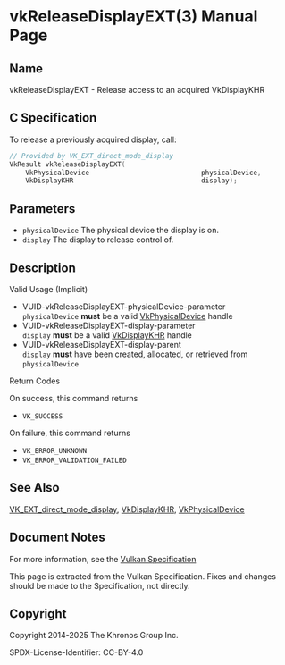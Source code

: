 # vkReleaseDisplayEXT(3) Manual Page

## Name

vkReleaseDisplayEXT - Release access to an acquired VkDisplayKHR



## [](#_c_specification)C Specification

To release a previously acquired display, call:

```c++
// Provided by VK_EXT_direct_mode_display
VkResult vkReleaseDisplayEXT(
    VkPhysicalDevice                            physicalDevice,
    VkDisplayKHR                                display);
```

## [](#_parameters)Parameters

- `physicalDevice` The physical device the display is on.
- `display` The display to release control of.

## [](#_description)Description

Valid Usage (Implicit)

- [](#VUID-vkReleaseDisplayEXT-physicalDevice-parameter)VUID-vkReleaseDisplayEXT-physicalDevice-parameter  
  `physicalDevice` **must** be a valid [VkPhysicalDevice](https://registry.khronos.org/vulkan/specs/latest/man/html/VkPhysicalDevice.html) handle
- [](#VUID-vkReleaseDisplayEXT-display-parameter)VUID-vkReleaseDisplayEXT-display-parameter  
  `display` **must** be a valid [VkDisplayKHR](https://registry.khronos.org/vulkan/specs/latest/man/html/VkDisplayKHR.html) handle
- [](#VUID-vkReleaseDisplayEXT-display-parent)VUID-vkReleaseDisplayEXT-display-parent  
  `display` **must** have been created, allocated, or retrieved from `physicalDevice`

Return Codes

On success, this command returns

- `VK_SUCCESS`

On failure, this command returns

- `VK_ERROR_UNKNOWN`
- `VK_ERROR_VALIDATION_FAILED`

## [](#_see_also)See Also

[VK\_EXT\_direct\_mode\_display](https://registry.khronos.org/vulkan/specs/latest/man/html/VK_EXT_direct_mode_display.html), [VkDisplayKHR](https://registry.khronos.org/vulkan/specs/latest/man/html/VkDisplayKHR.html), [VkPhysicalDevice](https://registry.khronos.org/vulkan/specs/latest/man/html/VkPhysicalDevice.html)

## [](#_document_notes)Document Notes

For more information, see the [Vulkan Specification](https://registry.khronos.org/vulkan/specs/latest/html/vkspec.html#vkReleaseDisplayEXT)

This page is extracted from the Vulkan Specification. Fixes and changes should be made to the Specification, not directly.

## [](#_copyright)Copyright

Copyright 2014-2025 The Khronos Group Inc.

SPDX-License-Identifier: CC-BY-4.0